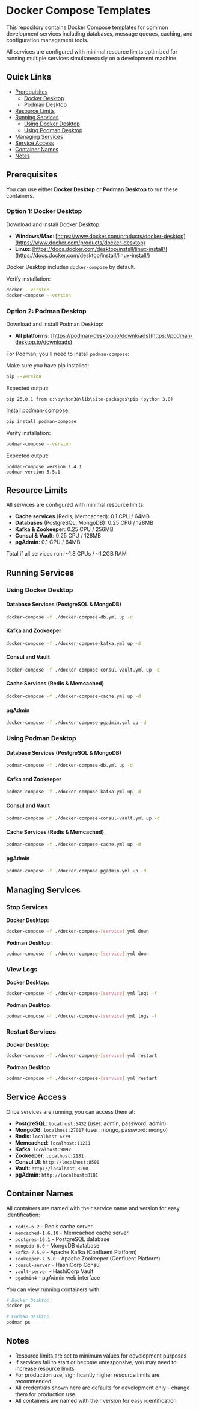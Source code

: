 # Docker Compose Templates

This repository contains Docker Compose templates for common development services including databases, message queues, caching, and configuration management tools.

All services are configured with minimal resource limits optimized for running multiple services simultaneously on a development machine.

## Quick Links

- [Prerequisites](#prerequisites)
  - [Docker Desktop](#option-1-docker-desktop)
  - [Podman Desktop](#option-2-podman-desktop)
- [Resource Limits](#resource-limits)
- [Running Services](#running-services)
  - [Using Docker Desktop](#using-docker-desktop)
  - [Using Podman Desktop](#using-podman-desktop)
- [Managing Services](#managing-services)
- [Service Access](#service-access)
- [Container Names](#container-names)
- [Notes](#notes)

## Prerequisites

You can use either **Docker Desktop** or **Podman Desktop** to run these containers.

### Option 1: Docker Desktop

Download and install Docker Desktop:
- **Windows/Mac**: [https://www.docker.com/products/docker-desktop](https://www.docker.com/products/docker-desktop)
- **Linux**: [https://docs.docker.com/desktop/install/linux-install/](https://docs.docker.com/desktop/install/linux-install/)

Docker Desktop includes `docker-compose` by default.

Verify installation:
```bash
docker --version
docker-compose --version
```

### Option 2: Podman Desktop

Download and install Podman Desktop:
- **All platforms**: [https://podman-desktop.io/downloads](https://podman-desktop.io/downloads)

For Podman, you'll need to install `podman-compose`:

Make sure you have pip installed:
```bash
pip --version
```

Expected output:
```
pip 25.0.1 from c:\python38\lib\site-packages\pip (python 3.8)
```

Install podman-compose:
```bash
pip install podman-compose
```

Verify installation:
```bash
podman-compose --version
```
Expected output:
```
podman-compose version 1.4.1
podman version 5.5.1
```

## Resource Limits

All services are configured with minimal resource limits:
- **Cache services** (Redis, Memcached): 0.1 CPU / 64MB
- **Databases** (PostgreSQL, MongoDB): 0.25 CPU / 128MB
- **Kafka & Zookeeper**: 0.25 CPU / 256MB
- **Consul & Vault**: 0.25 CPU / 128MB
- **pgAdmin**: 0.1 CPU / 64MB

Total if all services run: ~1.8 CPUs / ~1.2GB RAM

## Running Services

### Using Docker Desktop

#### Database Services (PostgreSQL & MongoDB)
```bash
docker-compose -f ./docker-compose-db.yml up -d
```

#### Kafka and Zookeeper
```bash
docker-compose -f ./docker-compose-kafka.yml up -d
```

#### Consul and Vault
```bash
docker-compose -f ./docker-compose-consul-vault.yml up -d
```

#### Cache Services (Redis & Memcached)
```bash
docker-compose -f ./docker-compose-cache.yml up -d
```

#### pgAdmin
```bash
docker-compose -f ./docker-compose-pgadmin.yml up -d
```

### Using Podman Desktop

#### Database Services (PostgreSQL & MongoDB)
```bash
podman-compose -f ./docker-compose-db.yml up -d
```

#### Kafka and Zookeeper
```bash
podman-compose -f ./docker-compose-kafka.yml up -d
```

#### Consul and Vault
```bash
podman-compose -f ./docker-compose-consul-vault.yml up -d
```

#### Cache Services (Redis & Memcached)
```bash
podman-compose -f ./docker-compose-cache.yml up -d
```

#### pgAdmin
```bash
podman-compose -f ./docker-compose-pgadmin.yml up -d
```

## Managing Services

### Stop Services

**Docker Desktop:**
```bash
docker-compose -f ./docker-compose-[service].yml down
```

**Podman Desktop:**
```bash
podman-compose -f ./docker-compose-[service].yml down
```

### View Logs

**Docker Desktop:**
```bash
docker-compose -f ./docker-compose-[service].yml logs -f
```

**Podman Desktop:**
```bash
podman-compose -f ./docker-compose-[service].yml logs -f
```

### Restart Services

**Docker Desktop:**
```bash
docker-compose -f ./docker-compose-[service].yml restart
```

**Podman Desktop:**
```bash
podman-compose -f ./docker-compose-[service].yml restart
```

## Service Access

Once services are running, you can access them at:

- **PostgreSQL**: `localhost:5432` (user: admin, password: admin)
- **MongoDB**: `localhost:27017` (user: mongo, password: mongo)
- **Redis**: `localhost:6379`
- **Memcached**: `localhost:11211`
- **Kafka**: `localhost:9092`
- **Zookeeper**: `localhost:2181`
- **Consul UI**: `http://localhost:8500`
- **Vault**: `http://localhost:8200`
- **pgAdmin**: `http://localhost:8181`

## Container Names

All containers are named with their service name and version for easy identification:

- `redis-6.2` - Redis cache server
- `memcached-1.6.18` - Memcached cache server
- `postgres-16.1` - PostgreSQL database
- `mongodb-6.0` - MongoDB database
- `kafka-7.5.0` - Apache Kafka (Confluent Platform)
- `zookeeper-7.5.0` - Apache Zookeeper (Confluent Platform)
- `consul-server` - HashiCorp Consul
- `vault-server` - HashiCorp Vault
- `pgadmin4` - pgAdmin web interface

You can view running containers with:
```bash
# Docker Desktop
docker ps

# Podman Desktop
podman ps
```

## Notes

- Resource limits are set to minimum values for development purposes
- If services fail to start or become unresponsive, you may need to increase resource limits
- For production use, significantly higher resource limits are recommended
- All credentials shown here are defaults for development only - change them for production use
- All containers are named with their version for easy identification